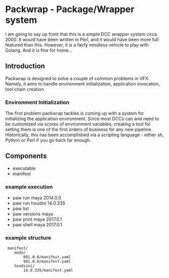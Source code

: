 # Packwrap - Package/Wrapper system

I am going to say up front that this is a simple DCC wrapper system circa 2000. It would have been written in Perl, and it would have been more full featured than this. However, it is a fairly mindless vehicle to play with Golang. And it is fine for home...

## Introduction

Packwrap is designed to solve a couple of common problems in VFX. Namely, it aims to handle environment initialization, application invocation, tool chain creation.

### Environment Initialization

The first problem packwrap tackles is coming up with a system for initializing the application environment. Since most DCCs can and need to be customized via scores of environment variables, creating a tool for setting them is one of the first orders of business for any new pipeline. Historically, this has been accomplished via a scripting language - either sh,  Python or Perl if you go back far enough. 

## Components

* executable
* manifest

### example execution

* paw run maya 2014.0.0
* paw run  houdini 14.0.335
* paw list
* paw versions maya
* paw print maya 2017.0.1
* paw shell maya 2017.0.1

### example structure

     manifest/
        modo/
            801.0.0/manifest.yaml
	        901.0.0/manifest.yaml
	    houdiini/
	        14.0.335/manifest.yaml
